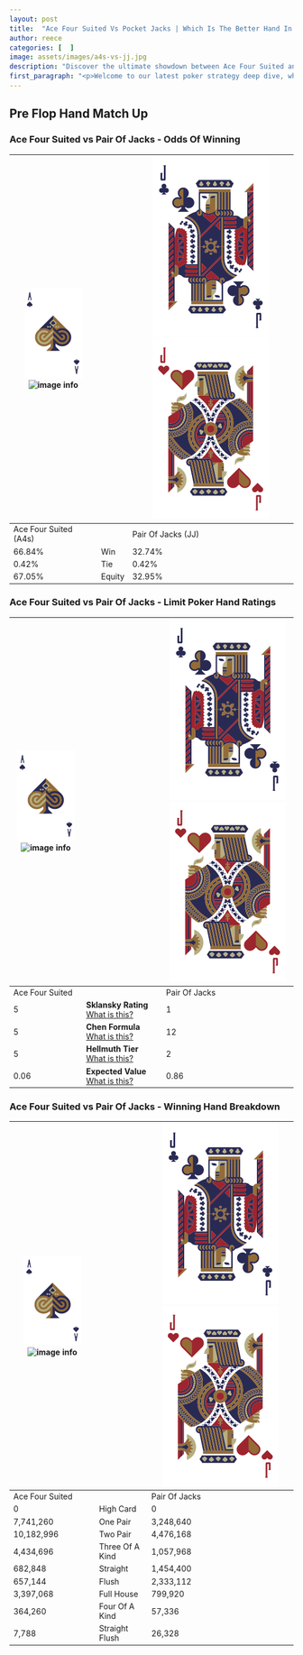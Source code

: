 ```yaml
---
layout: post
title:  "Ace Four Suited Vs Pocket Jacks | Which Is The Better Hand In Poker? A Complete Guide"
author: reece
categories: [  ]
image: assets/images/a4s-vs-jj.jpg
description: "Discover the ultimate showdown between Ace Four Suited and Pair Of Jacks in poker! Uncover the odds, strategies, and scenarios where one hand triumphs over the other. Get ready to up your poker game with this thrilling analysis."
first_paragraph: "<p>Welcome to our latest poker strategy deep dive, where we're pitting two distinct hands against each other in a high-stakes showdown: Ace Four Suited vs Pair Of Jacks.</p><p>In the dynamic world of poker, every decision counts, and knowing which hand holds the upper hand is key to your success at the table.</p><p>In this article, we'll dissect these two hands, explore the scenarios where one dominates the other, and equip you with the knowledge to make strategic choices that can tip the odds in your favor.</p><p>Get ready to unravel the intriguing dynamics of these poker hands and elevate your game to new heights.</p>"
---
```




[comment]: # (sp0)

## Pre Flop Hand Match Up

<div class="table hand-ratings" markdown="1"> 



### Ace Four Suited vs Pair Of Jacks - Odds Of Winning


    
| ![image info](assets/images/hand1/A.png) ![image info](assets/images/hand1/4s.png) |  | ![image info](assets/images/hand2/J.png) ![image info](assets/images/hand2/Jo.png) |
| -------- | -------- | -------- |
| Ace Four Suited (A4s) |  | Pair Of Jacks (JJ) |
| 66.84% | Win | 32.74% |
| 0.42% | Tie | 0.42% |
| 67.05% | Equity | 32.95% |




[comment]: # (sp1)



### Ace Four Suited vs Pair Of Jacks - Limit Poker Hand Ratings


    
| ![image info](assets/images/hand1/A.png) ![image info](assets/images/hand1/4s.png) |  | ![image info](assets/images/hand2/J.png) ![image info](assets/images/hand2/Jo.png) |
| -------- | -------- | -------- |
| Ace Four Suited |  | Pair Of Jacks |
| 5 | **Sklansky Rating** [What is this?](/sklansky-rating-explained) | 1 |
| 5 | **Chen Formula** [What is this?](/chen-formula-explained) | 12 |
| 5 | **Hellmuth Tier** [What is this?](/Hellmuth-tier-explained) | 2 |
| 0.06 | **Expected Value** [What is this?](/expected-value-explained) | 0.86 |




[comment]: # (sp2)



### Ace Four Suited vs Pair Of Jacks - Winning Hand Breakdown


    
| ![image info](assets/images/hand1/A.png) ![image info](assets/images/hand1/4s.png) |  | ![image info](assets/images/hand2/J.png) ![image info](assets/images/hand2/Jo.png) |
| -------- | -------- | -------- |
| Ace Four Suited |  | Pair Of Jacks |
| 0 | High Card | 0 |
| 7,741,260 | One Pair | 3,248,640 |
| 10,182,996 | Two Pair | 4,476,168 |
| 4,434,696 | Three Of A Kind | 1,057,968 |
| 682,848 | Straight | 1,454,400 |
| 657,144 | Flush | 2,333,112 |
| 3,397,068 | Full House | 799,920 |
| 364,260 | Four Of A Kind | 57,336 |
| 7,788 | Straight Flush | 26,328 |




[comment]: # (sp3)



</div>

[comment]: # (sp4)



[comment]: # (sp5)


